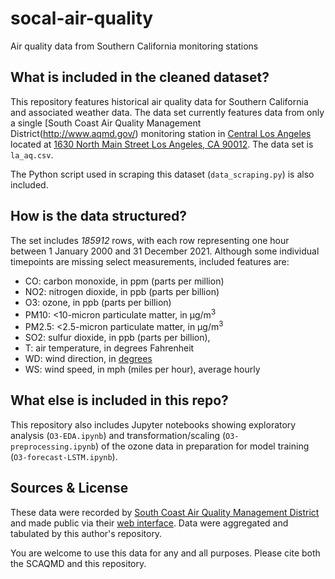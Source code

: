 # socal-air-quality
Air quality data from Southern California monitoring stations

## What is included in the cleaned dataset?
This repository features historical air quality data for Southern California and associated weather data. The data set currently features data from only a single [South Coast Air Quality Management District(http://www.aqmd.gov/) monitoring station in [Central Los Angeles](http://www.aqmd.gov/docs/default-source/clean-air-plans/air-quality-monitoring-network-plan/aaqmnp-losangeles.pdf) located at [1630 North Main Street
Los Angeles, CA 90012](https://duckduckgo.com/?q=1630+North+Main+Street+Los+Angeles%2C+CA+90012&t=h_&ia=web&iaxm=maps). The data set is `la_aq.csv`.

The Python script used in scraping this dataset (`data_scraping.py`) is also included.

## How is the data structured?
The set includes *185912* rows, with each row representing one hour between 1 January 2000 and 31 December 2021. Although some individual timepoints are missing select measurements, included features are:
* CO: carbon monoxide, in ppm (parts per million)
* NO2: nitrogen dioxide, in ppb (parts per billion)
* O3: ozone, in ppb (parts per billion)
* PM10: <10-micron particulate matter, in µg/m<sup>3</sup>
* PM2.5: <2.5-micron particulate matter, in µg/m<sup>3</sup>
* SO2: sulfur dioxide, in ppb (parts per billion),
* T: air temperature, in degrees Fahrenheit
* WD: wind direction, in [degrees](http://snowfence.umn.edu/Components/winddirectionanddegrees.htm)
* WS: wind speed, in mph (miles per hour), average hourly

## What else is included in this repo?
This repository also includes Jupyter notebooks showing exploratory analysis (`O3-EDA.ipynb`) and transformation/scaling (`O3-preprocessing.ipynb`) of the ozone data in preparation for model training (`O3-forecast-LSTM.ipynb`).

## Sources & License
These data were recorded by [South Coast Air Quality Management District](http://www.aqmd.gov/) and made public via their [web interface](https://xappp.aqmd.gov/aqdetail/). Data were aggregated and tabulated by this author's repository.

You are welcome to use this data for any and all purposes. Please cite both the SCAQMD and this repository.
